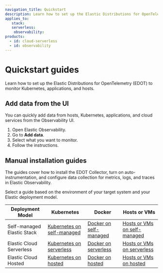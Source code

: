 ```yaml
---
navigation_title: Quickstart
description: Learn how to set up the Elastic Distributions for OpenTelemetry (EDOT) to monitor Kubernetes, applications, and hosts. The guides cover installing the EDOT Collector, enabling auto-instrumentation, and configuring data collection for metrics, logs, and traces in Elastic Observability.
applies_to:
   stack:
   serverless:
    observability:
products:
  - id: cloud-serverless
  - id: observability
---
```


# Quickstart guides

Learn how to set up the Elastic Distributions for OpenTelemetry (EDOT) to monitor Kubernetes, applications, and hosts.

## Add data from the UI

You can quickly add data from hosts, Kubernetes, applications, and cloud services from the Observability UI.

1. Open Elastic Observability.
2. Go to **Add data**.
3. Select what you want to monitor.
4. Follow the instructions.

## Manual installation guides

The guides cover how to install the EDOT Collector, turn on auto-instrumentation, and configure data collection for metrics, logs, and traces in Elastic Observability.

Select a guide based on the environment of your target system and your Elastic deployment model.

| Deployment Model       | Kubernetes                              | Docker                                  | Hosts or VMs                          |
|-------------------------|-----------------------------------------|-----------------------------------------|---------------------------------------|
| Self-managed Elastic Stack | [Kubernetes on self-managed](./self-managed/k8s.md) | [Docker on self-managed](./self-managed/docker.md) | [Hosts or VMs on self-managed](./self-managed/hosts_vms.md) |
| Elastic Cloud Serverless  | [Kubernetes on serverless](./serverless/k8s.md)     | [Docker on serverless](./serverless/docker.md)     | [Hosts or VMs on serverless](./serverless/hosts_vms.md)     |
| Elastic Cloud Hosted      | [Kubernetes on hosted](./ech/k8s.md)               | [Docker on hosted](./ech/docker.md)               | [Hosts or VMs on hosted](./ech/hosts_vms.md)               |
